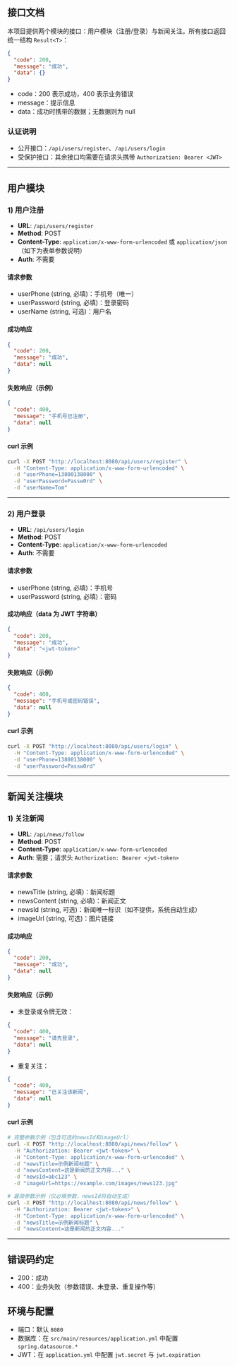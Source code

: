 ## 接口文档

本项目提供两个模块的接口：用户模块（注册/登录）与新闻关注。所有接口返回统一结构 `Result<T>`：

```json
{
  "code": 200,
  "message": "成功",
  "data": {}
}
```

- code：200 表示成功，400 表示业务错误
- message：提示信息
- data：成功时携带的数据；无数据则为 null

### 认证说明
- 公开接口：`/api/users/register`、`/api/users/login`
- 受保护接口：其余接口均需要在请求头携带 `Authorization: Bearer <JWT>`

---

## 用户模块

### 1) 用户注册
- **URL**: `/api/users/register`
- **Method**: POST
- **Content-Type**: `application/x-www-form-urlencoded` 或 `application/json`（如下为表单参数说明）
- **Auth**: 不需要

#### 请求参数
- userPhone (string, 必填)：手机号（唯一）
- userPassword (string, 必填)：登录密码
- userName (string, 可选)：用户名

#### 成功响应
```json
{
  "code": 200,
  "message": "成功",
  "data": null
}
```

#### 失败响应（示例）
```json
{
  "code": 400,
  "message": "手机号已注册",
  "data": null
}
```

#### curl 示例
```bash
curl -X POST "http://localhost:8080/api/users/register" \
  -H "Content-Type: application/x-www-form-urlencoded" \
  -d "userPhone=13800138000" \
  -d "userPassword=Passw0rd" \
  -d "userName=Tom"
```

---

### 2) 用户登录
- **URL**: `/api/users/login`
- **Method**: POST
- **Content-Type**: `application/x-www-form-urlencoded`
- **Auth**: 不需要

#### 请求参数
- userPhone (string, 必填)：手机号
- userPassword (string, 必填)：密码

#### 成功响应（data 为 JWT 字符串）
```json
{
  "code": 200,
  "message": "成功",
  "data": "<jwt-token>"
}
```

#### 失败响应（示例）
```json
{
  "code": 400,
  "message": "手机号或密码错误",
  "data": null
}
```

#### curl 示例
```bash
curl -X POST "http://localhost:8080/api/users/login" \
  -H "Content-Type: application/x-www-form-urlencoded" \
  -d "userPhone=13800138000" \
  -d "userPassword=Passw0rd"
```

---

## 新闻关注模块

### 1) 关注新闻
- **URL**: `/api/news/follow`
- **Method**: POST
- **Content-Type**: `application/x-www-form-urlencoded`
- **Auth**: 需要；请求头 `Authorization: Bearer <jwt-token>`

#### 请求参数
- newsTitle (string, 必填)：新闻标题
- newsContent (string, 必填)：新闻正文
- newsId (string, 可选)：新闻唯一标识（如不提供，系统自动生成）
- imageUrl (string, 可选)：图片链接

#### 成功响应
```json
{
  "code": 200,
  "message": "成功",
  "data": null
}
```

#### 失败响应（示例）
- 未登录或令牌无效：
```json
{
  "code": 400,
  "message": "请先登录",
  "data": null
}
```

- 重复关注：
```json
{
  "code": 400,
  "message": "已关注该新闻",
  "data": null
}
```

#### curl 示例
```bash
# 完整参数示例（包含可选的newsId和imageUrl）
curl -X POST "http://localhost:8080/api/news/follow" \
  -H "Authorization: Bearer <jwt-token>" \
  -H "Content-Type: application/x-www-form-urlencoded" \
  -d "newsTitle=示例新闻标题" \
  -d "newsContent=这是新闻的正文内容..." \
  -d "newsId=abc123" \
  -d "imageUrl=https://example.com/images/news123.jpg"

# 最简参数示例（仅必填参数，newsId将自动生成）
curl -X POST "http://localhost:8080/api/news/follow" \
  -H "Authorization: Bearer <jwt-token>" \
  -H "Content-Type: application/x-www-form-urlencoded" \
  -d "newsTitle=示例新闻标题" \
  -d "newsContent=这是新闻的正文内容..."
```

---

## 错误码约定
- 200：成功
- 400：业务失败（参数错误、未登录、重复操作等）

## 环境与配置
- 端口：默认 `8080`
- 数据库：在 `src/main/resources/application.yml` 中配置 `spring.datasource.*`
- JWT：在 `application.yml` 中配置 `jwt.secret` 与 `jwt.expiration`


